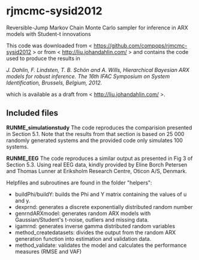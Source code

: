 rjmcmc-sysid2012
===========

Reversible-Jump Markov Chain Monte Carlo sampler for inference in ARX models with Student-t innovations

This code was downloaded from < https://github.com/compops/rjmcmc-sysid2012 > or from < http://liu.johandahlin.com/ > and contains the code used to produce the results in 

*J. Dahlin, F. Lindsten, T. B. Schön and A. Wills, Hierarchical Bayesian ARX models for robust inference. The 16th IFAC Symposium on System Identification, Brussels, Belgium, 2012.*

which is available as a draft from < http://liu.johandahlin.com/ >.

Included files
--------------

**RUNME_simulationstudy**
The code reproduces the comparision presented in Section 5.1. Note that the
results from that section is based on 25 000 randomly generated systems and 
the provided code only simulates 100 systems. 

**RUNME_EEG**
The code reproduces a similar output as presented in Fig 3 of Section 5.3.
Using real EEG data, kindly provided by Eline Borch Petersen and Thomas Lunner
at Eriksholm Research Centre, Oticon A/S, Denmark.

Helpfiles and subroutines are found in the folder "helpers":
- buildPhi/buildY:       builds the Phi and Y matrix containing the values of u and y.
- dexprnd:               generates a discrete exponentially distributed random number
- genrndARXmodel:        generates random ARX models with Gaussian/Student's t-noise, outliers and missing data. 
- igamrnd:               generates inverse gamma distributed random variables
- method_createdatasets: divides the output from the random ARX generation function into estimation and validation data.
- method_validate:       validates the model and calculates the performance measures (RMSE and VAF)
